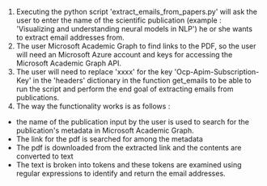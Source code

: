 1. Executing the python script 'extract_emails_from_papers.py' will ask the user to enter the name of the scientific publication (example : 'Visualizing and understanding neural models in NLP') he or she wants to extract email addresses from. 
2. The user Microsoft Academic Graph to find links to the PDF, so the user will need an Microsoft Azure account and keys for accessing the Microsoft Academic Graph API.
3. The user will need to replace 'xxxx' for the key 'Ocp-Apim-Subscription-Key' in the 'headers' dictionary in the function get_emails to be able to run the script and perform the end goal of extracting emails from publications.
4. The way the functionality works is as follows :
* the name of the publication input by the user is used to search for the publication's metadata in Microsoft Academic Graph.
* The link for the pdf is searched for among the metadata
* The pdf is downloaded from the extracted link and the contents are converted to text
* The text is broken into tokens and these tokens are examined using regular expressions to identify and return the email addresses.
  
